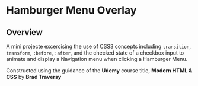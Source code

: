 # Hamburger Menu Overlay

## Overview
A mini projecte excercising the use of CSS3 concepts including `transition`, `transform`, `:before`, `:after`, and the checked state of a checkbox input to animate and display a Navigation menu when clicking a Hamburger Menu.

Constructed using the guidance of the **Udemy** course title, **Modern HTML & CSS** by **Brad Traversy**